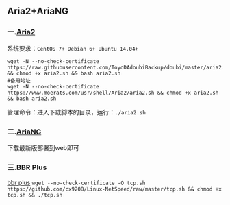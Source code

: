 ## Aria2+AriaNG
### 一.[Aria2](https://github.com/ToyoDAdoubiBackup/doubi)
系统要求：`CentOS 7+ Debian 6+ Ubuntu 14.04+`
```
wget -N --no-check-certificate https://raw.githubusercontent.com/ToyoDAdoubiBackup/doubi/master/aria2.sh && chmod +x aria2.sh && bash aria2.sh
#备用地址
wget -N --no-check-certificate https://www.moerats.com/usr/shell/Aria2/aria2.sh && chmod +x aria2.sh && bash aria2.sh
```
管理命令：进入下载脚本的目录，运行：`./aria2.sh`
### 二.[AriaNG](https://github.com/mayswind/AriaNg/releases)
下载最新版部署到web即可
### 三.BBR Plus
[bbr plus](https://ssr.tools/1217)
`wget --no-check-certificate -O tcp.sh https://github.com/cx9208/Linux-NetSpeed/raw/master/tcp.sh && chmod +x tcp.sh && ./tcp.sh`
